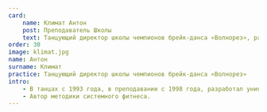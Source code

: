 ```yaml
---
card:
    name: Климат Антон
    post: Преподаватель Школы
    text: Танцующий директор школы чемпионов брейк-данса «Волнорез», разработал уникальную методику подготовки чемпионов на базе системного фитнеса.
order: 30
image: klimat.jpg
name: Антон
surname: Климат
practice: Танцующий директор школы чемпионов брейк-данса «Волнорез»
intro:
    - В танцах с 1993 года, в преподавании с 1998 года, разработал уникальную методику подготовки чемпионов на базе двигательного фитнеса. Внёс большой вклад в развитие на постсоветском пространстве одного из самых сложных танцевальных стилей – вейвинга. Практикует различные виды профессионального массажа. Проводит мастер-классы для педагогов движения в разных городах России, имеет школы последователей метода в Москве, Казани, Пензе.
    - Автор методики системного фитнеса.
---
```

